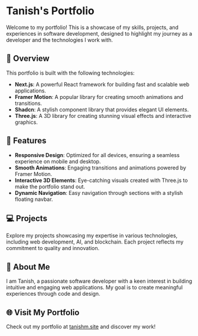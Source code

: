 # Tanish's Portfolio

Welcome to my portfolio! This is a showcase of my skills, projects, and experiences in software development, designed to highlight my journey as a developer and the technologies I work with.

## 🌟 Overview

This portfolio is built with the following technologies:

- **Next.js**: A powerful React framework for building fast and scalable web applications.
- **Framer Motion**: A popular library for creating smooth animations and transitions.
- **Shadcn**: A stylish component library that provides elegant UI elements.
- **Three.js**: A 3D library for creating stunning visual effects and interactive graphics.

## 🚀 Features

- **Responsive Design**: Optimized for all devices, ensuring a seamless experience on mobile and desktop.
- **Smooth Animations**: Engaging transitions and animations powered by Framer Motion.
- **Interactive 3D Elements**: Eye-catching visuals created with Three.js to make the portfolio stand out.
- **Dynamic Navigation**: Easy navigation through sections with a stylish floating navbar.

## 💻 Projects

Explore my projects showcasing my expertise in various technologies, including web development, AI, and blockchain. Each project reflects my commitment to quality and innovation.

## 🎨 About Me

I am Tanish, a passionate software developer with a keen interest in building intuitive and engaging web applications. My goal is to create meaningful experiences through code and design.

## 🌐 Visit My Portfolio

Check out my portfolio at [tanishm.site](https://tanishm.site) and discover my work!
